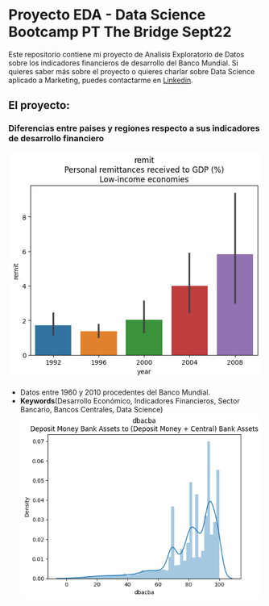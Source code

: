 # Proyecto EDA - Data Science Bootcamp PT The Bridge Sept22
 
Este repositorio contiene mi proyecto de Analisis Exploratorio de Datos sobre los indicadores financieros de desarrollo del Banco Mundial.
Si quieres saber más sobre el proyecto o quieres charlar sobre Data Science aplicado a Marketing, puedes contactarme en [Linkedin](https://es.linkedin.com/in/victorbandin/es).
 
## El proyecto:

###  Diferencias entre paises y regiones respecto a sus indicadores de desarrollo financiero
![image](https://github.com/Vbandin/EDA_Victor_Bandin/blob/main/imgs/Remittances_Received_1992_2008_Low_Income_Economies.png?raw=true)
* Datos entre 1960 y 2010 procedentes del Banco Mundial. 
* **Keywords**(Desarrollo Económico, Indicadores Financieros, Sector Bancario, Bancos Centrales, Data Science)
![image](https://github.com/Vbandin/EDA_Victor_Bandin/blob/main/imgs/hist_Deposit_Money_Bank_Assets_to_Central_Banks.png?raw=true)